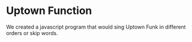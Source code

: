 Uptown Function
===============================

We created a javascript program that would sing Uptown Funk in different orders or skip words.